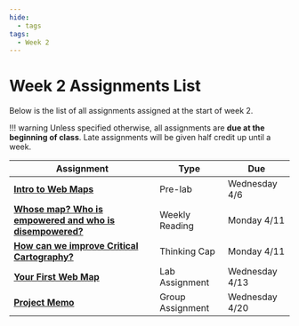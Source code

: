 ```yaml
---
hide:
  - tags
tags:
  - Week 2
---
```

# Week 2 Assignments List

Below is the list of all assignments assigned at the start of week 2.

!!! warning
    Unless specified otherwise, all assignments are **due at the beginning of class**. Late assignments will be given half credit up until a week.

|Assignment|Type|Due|
|-----------|----|---|
|[**Intro to Web Maps**](./prelab.md)|Pre-lab|Wednesday 4/6|
|[**Whose map? Who is empowered and who is disempowered?**](./reading.md)|Weekly Reading|Monday 4/11|
|[**How can we improve Critical Cartography?**](./thinking_cap.md)|Thinking Cap|Monday 4/11|
|[**Your First Web Map**](./lab_assignment.md)|Lab Assignment|Wednesday 4/13|
|[**Project Memo**](./group_assignment.md)|Group Assignment|Wednesday 4/20|

